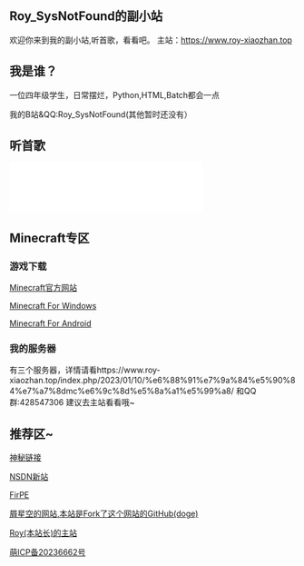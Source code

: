 ## Roy_SysNotFound的副小站

欢迎你来到我的副小站,听首歌，看看吧。
主站：https://www.roy-xiaozhan.top
<script src="https://sdk.jinrishici.com/v2/browser/jinrishici.js" charset="utf-8"></script>
<link rel="icon" href="logo.ico">
<div id="poem_sentence"></div>
<div id="poem_info"></div>
<script type="text/javascript">
  jinrishici.load(function(result) {
    var sentence = document.querySelector("#poem_sentence")
    var info = document.querySelector("#poem_info")
    sentence.innerHTML = result.data.content
    info.innerHTML = '【' + result.data.origin.dynasty + '】' + result.data.origin.author + '《' + result.data.origin.title + '》'
  });
</script>
<h2 id="我是谁">我是谁？</h2>
<p>一位四年级学生，日常摆烂，Python,HTML,Batch都会一点<p>
<p>我的B站&QQ:Roy_SysNotFound(其他暂时还没有）<p>
<h2 id="Mucic">听首歌</h2>
<iframe frameborder="no" border="0" marginwidth="0" marginheight="0" width="340" height="86" 
src="//music.163.com/outchain/player?type=2&id=1456677611&auto=1&height=66"></iframe>
<h2 id="我的世界">Minecraft专区</h2>
<h3 id="下载我的世界">游戏下载</h3>
<p><a href="https://www.minecraft.net" title="正版购买链接">Minecraft官方网站</a></p>
<p><a href="https://afdian.net/p/0164034c016c11ebafcb52540025c377" title="Afdian">Minecraft For Windows</a></p>
<p><a href="https://mcapks.com/" title="MCAPKS">Minecraft For Android</a></p>
<h3 id="服务器">我的服务器</h3>
<p>有三个服务器，详情请看https://www.roy-xiaozhan.top/index.php/2023/01/10/%e6%88%91%e7%9a%84%e5%90%84%e7%a7%8dmc%e6%9c%8d%e5%8a%a1%e5%99%a8/ 和QQ群:428547306 建议去主站看看哦~<p>
<h2 id="友情链接">推荐区~</h2>
<p><a href="https://yj1q3-my.sharepoint.com/:u:/g/personal/xkofficial2333_yj1q3_onmicrosoft_com/ESccvrzgiGhFnnzhID7C9O4BzBlMOljSN3TMAJcsNWCdOw?e=rktMcB" target="_blank" rel="noopener noreferrer" title="密码自己猜（doge）">神秘链接</a></p>
<p><a href="https://next.itellyou.cn" target="_blank" rel="noopener noreferrer" title="纯净系统下载">NSDN新站</a></p>
<p><a href="https://firpe.cn" target="_blank" rel="noopener noreferrer" title="也许是最适合年轻人使用的第三方WinPE~">FirPE</a></p>
<p><a href="https://www.xkofficial.cf">屑星空的网站,本站是Fork了这个网站的GitHub(doge)</a></p>
<p><a href="https://www.roy-xiaozhan.top">Roy(本站长)的主站</a></p>
<a href="https://icp.gov.moe/?keyword=20236662" target="_blank">萌ICP备20236662号</a>
<div align="center">
